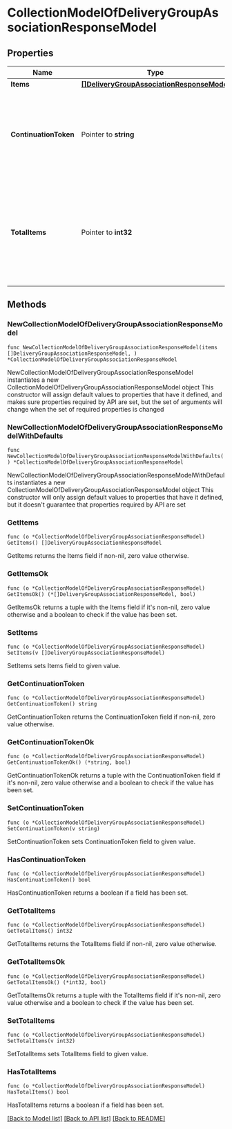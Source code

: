 # CollectionModelOfDeliveryGroupAssociationResponseModel

## Properties

Name | Type | Description | Notes
------------ | ------------- | ------------- | -------------
**Items** | [**[]DeliveryGroupAssociationResponseModel**](DeliveryGroupAssociationResponseModel.md) | List of items. | 
**ContinuationToken** | Pointer to **string** | If present, indicates to the caller that the query was not complete, and they should call the API again specifying the continuation token as a query parameter. | [optional] 
**TotalItems** | Pointer to **int32** | Indicates the total number of items in the collection, which may be more than the number of Items returned, if there is a ContinuationToken.  Only returned in the response to &#x60;$search&#x60; APIs. | [optional] 

## Methods

### NewCollectionModelOfDeliveryGroupAssociationResponseModel

`func NewCollectionModelOfDeliveryGroupAssociationResponseModel(items []DeliveryGroupAssociationResponseModel, ) *CollectionModelOfDeliveryGroupAssociationResponseModel`

NewCollectionModelOfDeliveryGroupAssociationResponseModel instantiates a new CollectionModelOfDeliveryGroupAssociationResponseModel object
This constructor will assign default values to properties that have it defined,
and makes sure properties required by API are set, but the set of arguments
will change when the set of required properties is changed

### NewCollectionModelOfDeliveryGroupAssociationResponseModelWithDefaults

`func NewCollectionModelOfDeliveryGroupAssociationResponseModelWithDefaults() *CollectionModelOfDeliveryGroupAssociationResponseModel`

NewCollectionModelOfDeliveryGroupAssociationResponseModelWithDefaults instantiates a new CollectionModelOfDeliveryGroupAssociationResponseModel object
This constructor will only assign default values to properties that have it defined,
but it doesn't guarantee that properties required by API are set

### GetItems

`func (o *CollectionModelOfDeliveryGroupAssociationResponseModel) GetItems() []DeliveryGroupAssociationResponseModel`

GetItems returns the Items field if non-nil, zero value otherwise.

### GetItemsOk

`func (o *CollectionModelOfDeliveryGroupAssociationResponseModel) GetItemsOk() (*[]DeliveryGroupAssociationResponseModel, bool)`

GetItemsOk returns a tuple with the Items field if it's non-nil, zero value otherwise
and a boolean to check if the value has been set.

### SetItems

`func (o *CollectionModelOfDeliveryGroupAssociationResponseModel) SetItems(v []DeliveryGroupAssociationResponseModel)`

SetItems sets Items field to given value.


### GetContinuationToken

`func (o *CollectionModelOfDeliveryGroupAssociationResponseModel) GetContinuationToken() string`

GetContinuationToken returns the ContinuationToken field if non-nil, zero value otherwise.

### GetContinuationTokenOk

`func (o *CollectionModelOfDeliveryGroupAssociationResponseModel) GetContinuationTokenOk() (*string, bool)`

GetContinuationTokenOk returns a tuple with the ContinuationToken field if it's non-nil, zero value otherwise
and a boolean to check if the value has been set.

### SetContinuationToken

`func (o *CollectionModelOfDeliveryGroupAssociationResponseModel) SetContinuationToken(v string)`

SetContinuationToken sets ContinuationToken field to given value.

### HasContinuationToken

`func (o *CollectionModelOfDeliveryGroupAssociationResponseModel) HasContinuationToken() bool`

HasContinuationToken returns a boolean if a field has been set.

### GetTotalItems

`func (o *CollectionModelOfDeliveryGroupAssociationResponseModel) GetTotalItems() int32`

GetTotalItems returns the TotalItems field if non-nil, zero value otherwise.

### GetTotalItemsOk

`func (o *CollectionModelOfDeliveryGroupAssociationResponseModel) GetTotalItemsOk() (*int32, bool)`

GetTotalItemsOk returns a tuple with the TotalItems field if it's non-nil, zero value otherwise
and a boolean to check if the value has been set.

### SetTotalItems

`func (o *CollectionModelOfDeliveryGroupAssociationResponseModel) SetTotalItems(v int32)`

SetTotalItems sets TotalItems field to given value.

### HasTotalItems

`func (o *CollectionModelOfDeliveryGroupAssociationResponseModel) HasTotalItems() bool`

HasTotalItems returns a boolean if a field has been set.


[[Back to Model list]](../README.md#documentation-for-models) [[Back to API list]](../README.md#documentation-for-api-endpoints) [[Back to README]](../README.md)


